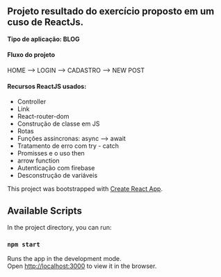 <h2>Projeto resultado do exercício proposto em um cuso de ReactJs.</h2>

<strong>Tipo de aplicação: BLOG</strong>

<div>
  
  <h4>Fluxo do projeto</h4>
  
  HOME --> LOGIN --> CADASTRO --> NEW POST
  
</div>

<div>
  <h4>Recursos ReactJS usados:</h4>
  <ul>
    <li>Controller</li>
    <li>Link</li>
    <li>React-router-dom</li>
    <li>Construção de classe em JS</li>
    <li>Rotas</li>
    <li>Funções assincronas: async --> await</li>
    <li>Tratamento de erro com try - catch</li>
    <li>Promisses e o uso then</li>
    <li>arrow function</li>
    <li>Autenticação com firebase</li>
    <li>Desconstrução de variáveis</li>
  </ul>
</div>



This project was bootstrapped with [Create React App](https://github.com/facebook/create-react-app).

## Available Scripts

In the project directory, you can run:

### `npm start`

Runs the app in the development mode.<br>
Open [http://localhost:3000](http://localhost:3000) to view it in the browser.




